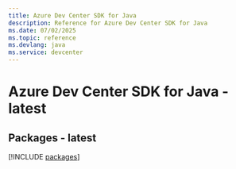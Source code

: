 ```yaml
---
title: Azure Dev Center SDK for Java
description: Reference for Azure Dev Center SDK for Java
ms.date: 07/02/2025
ms.topic: reference
ms.devlang: java
ms.service: devcenter
---
```

# Azure Dev Center SDK for Java - latest
## Packages - latest
[!INCLUDE [packages](dev-center-index.md)]